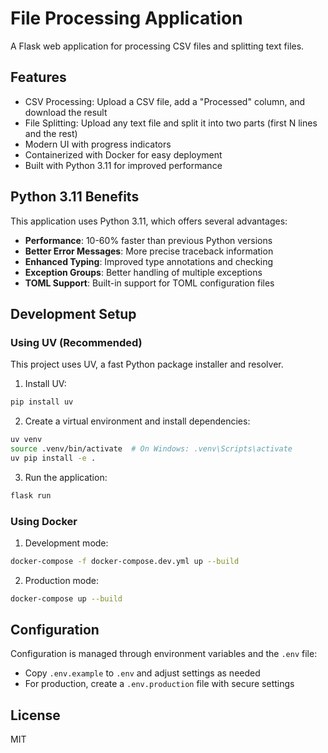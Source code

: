 # File Processing Application

A Flask web application for processing CSV files and splitting text files.

## Features

- CSV Processing: Upload a CSV file, add a "Processed" column, and download the result
- File Splitting: Upload any text file and split it into two parts (first N lines and the rest)
- Modern UI with progress indicators
- Containerized with Docker for easy deployment
- Built with Python 3.11 for improved performance

## Python 3.11 Benefits

This application uses Python 3.11, which offers several advantages:

- **Performance**: 10-60% faster than previous Python versions
- **Better Error Messages**: More precise traceback information
- **Enhanced Typing**: Improved type annotations and checking
- **Exception Groups**: Better handling of multiple exceptions
- **TOML Support**: Built-in support for TOML configuration files

## Development Setup

### Using UV (Recommended)

This project uses UV, a fast Python package installer and resolver.

1. Install UV:
```bash
pip install uv
```

2. Create a virtual environment and install dependencies:
```bash
uv venv
source .venv/bin/activate  # On Windows: .venv\Scripts\activate
uv pip install -e .
```

3. Run the application:
```bash
flask run
```

### Using Docker

1. Development mode:

```bash
docker-compose -f docker-compose.dev.yml up --build
```

2. Production mode:

```bash
docker-compose up --build
```

## Configuration

Configuration is managed through environment variables and the `.env` file:

- Copy `.env.example` to `.env` and adjust settings as needed
- For production, create a `.env.production` file with secure settings


## License

MIT